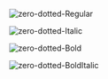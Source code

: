 ![zero-dotted-Regular](https://user-images.githubusercontent.com/23739434/75572447-b6dd5c80-5a52-11ea-952c-813d4d35f430.png)

![zero-dotted-Italic](https://user-images.githubusercontent.com/23739434/75572445-b6dd5c80-5a52-11ea-87eb-1675fa697864.png)

![zero-dotted-Bold](https://user-images.githubusercontent.com/23739434/75572442-b644c600-5a52-11ea-9f05-af1e719d57ff.png)

![zero-dotted-BoldItalic](https://user-images.githubusercontent.com/23739434/75572443-b644c600-5a52-11ea-925c-80704b8221e6.png)

